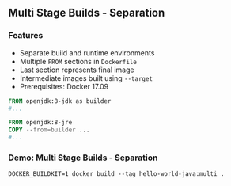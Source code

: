 ## Multi Stage Builds - Separation

### Features

- Separate build and runtime environments
- Multiple `FROM` sections in `Dockerfile`
- Last section represents final image
- Intermediate images built using `--target`
- Prerequisites: Docker 17.09

```Dockerfile
FROM openjdk:8-jdk as builder
#...

FROM openjdk:8-jre
COPY --from=builder ...
#...
```

### Demo: Multi Stage Builds - Separation

```
DOCKER_BUILDKIT=1 docker build --tag hello-world-java:multi .
```
